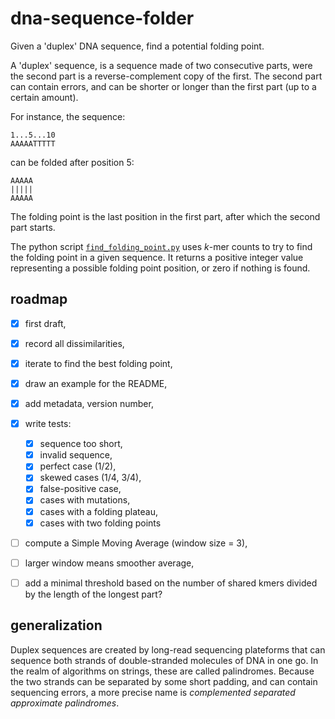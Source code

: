 # dna-sequence-folder

Given a 'duplex' DNA sequence, find a potential folding point.

A 'duplex' sequence, is a sequence made of two consecutive parts, were
the second part is a reverse-complement copy of the first. The second
part can contain errors, and can be shorter or longer than the first
part (up to a certain amount).

For instance, the sequence:

```
1...5...10
AAAAATTTTT
```

can be folded after position 5:

```
AAAAA
|||||
AAAAA
```

The folding point is the last position in the first part, after which
the second part starts.

The python script
[`find_folding_point.py`](https://raw.githubusercontent.com/frederic-mahe/dna-sequence-folder/main/src/find_folding_point.py)
uses *k*-mer counts to try to find the folding point in a given
sequence. It returns a positive integer value representing a possible
folding point position, or zero if nothing is found.


## roadmap

- [x] first draft,
- [x] record all dissimilarities,
- [x] iterate to find the best folding point,
- [x] draw an example for the README,
- [x] add metadata, version number,
- [x] write tests:
  - [x] sequence too short,
  - [x] invalid sequence,
  - [x] perfect case (1/2),
  - [x] skewed cases (1/4, 3/4),
  - [x] false-positive case,
  - [x] cases with mutations,
  - [x] cases with a folding plateau,
  - [x] cases with two folding points
- [ ] compute a Simple Moving Average (window size = 3),
- [ ] larger window means smoother average,
- [ ] add a minimal threshold based on the number of shared kmers
      divided by the length of the longest part?


## generalization

Duplex sequences are created by long-read sequencing plateforms that
can sequence both strands of double-stranded molecules of DNA in one
go. In the realm of algorithms on strings, these are called
palindromes. Because the two strands can be separated by some short
padding, and can contain sequencing errors, a more precise name is
*complemented separated approximate palindromes*.
